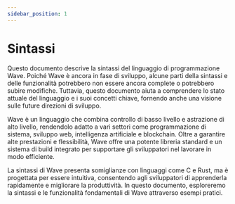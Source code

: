 ```yaml
---
sidebar_position: 1
---
```


# Sintassi

Questo documento descrive la sintassi del linguaggio di programmazione Wave. Poiché Wave è ancora in fase di sviluppo, alcune parti della sintassi e delle funzionalità potrebbero non essere ancora complete o potrebbero subire modifiche.
Tuttavia, questo documento aiuta a comprendere lo stato attuale del linguaggio e i suoi concetti chiave, fornendo anche una visione sulle future direzioni di sviluppo.

Wave è un linguaggio che combina controllo di basso livello e astrazione di alto livello, rendendolo adatto a vari settori come programmazione di sistema, sviluppo web, intelligenza artificiale e blockchain.
Oltre a garantire alte prestazioni e flessibilità, Wave offre una potente libreria standard e un sistema di build integrato per supportare gli sviluppatori nel lavorare in modo efficiente.

La sintassi di Wave presenta somiglianze con linguaggi come C e Rust, ma è progettata per essere intuitiva, consentendo agli sviluppatori di apprenderla rapidamente e migliorare la produttività.
In questo documento, esploreremo la sintassi e le funzionalità fondamentali di Wave attraverso esempi pratici.